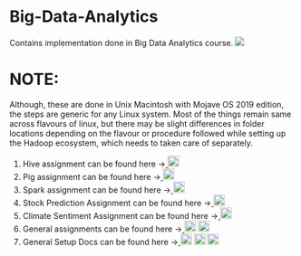 # Big-Data-Analytics
Contains implementation done in Big Data Analytics course.
<img src="https://mobinspire.com/wp-content/uploads/2019/09/Big-Data-Processing.png">
# NOTE:
Although, these are done in Unix Macintosh with Mojave OS 2019 edition, 
the steps are generic for any Linux system. Most of the things remain same across flavours of linux, 
but there may be slight differences in folder locations depending on the flavour 
or procedure followed while setting up the Hadoop ecosystem, which needs to taken care of separately.
1. Hive assignment can be found here -><a href = "https://github.com/singh-l/Big-Data-Analytics/blob/master/SID_16103104_BDA_HIVE_ASSIGNMENT.pdf"> <img src="https://www.seekpng.com/png/small/208-2088541_source-dataondemand-fr-report-project-icon-report-icon.png" width="20"></a> 
2. Pig assignment can be found here -><a href = "https://github.com/singh-l/Big-Data-Analytics/blob/master/SID_16103104_BDA_PIG_ASSIGNMENT.pdf"> <img src="https://www.seekpng.com/png/small/208-2088541_source-dataondemand-fr-report-project-icon-report-icon.png" width="20"></a>
3. Spark assignment can be found here -><a href = "https://github.com/singh-l/Big-Data-Analytics/blob/master/SID_16103104_BDA_SPARK_ASSIGNMENT.pdf"> <img src="https://www.seekpng.com/png/small/208-2088541_source-dataondemand-fr-report-project-icon-report-icon.png" width="20"></a>
4. Stock Prediction Assignment can be found here -><a href = "https://github.com/singh-l/Big-Data-Analytics/blob/master/SID_16103104_STOCK_PREDICTION.pdf"> <img src="https://www.seekpng.com/png/small/208-2088541_source-dataondemand-fr-report-project-icon-report-icon.png" width="20"></a>
5. Climate Sentiment Assignment can be found here -><a href = "https://github.com/singh-l/Big-Data-Analytics/blob/master/SID_16103104_BDA_CLIMATE_SENTIMENT_ASSIGNMENT.pdf"> <img src="https://www.seekpng.com/png/small/208-2088541_source-dataondemand-fr-report-project-icon-report-icon.png" width="20"></a>
6. General assignments can be found here -><a href = "https://github.com/singh-l/Big-Data-Analytics/blob/master/SID_16103104_BDA_ASSIGNMENT_new.pdf"> <img src="https://www.seekpng.com/png/small/208-2088541_source-dataondemand-fr-report-project-icon-report-icon.png" width="20"></a> 
<a href = "hhttps://github.com/singh-l/Big-Data-Analytics/blob/master/SID_16103104_BDA_Assignment.pdf"> <img src="https://www.seekpng.com/png/small/208-2088541_source-dataondemand-fr-report-project-icon-report-icon.png" width="20"></a>
7. General Setup Docs can be found here -><a href = "https://github.com/singh-l/Big-Data-Analytics/blob/master/Hadoop_Install_MAC_Doc.pdf"> <img src="https://www.seekpng.com/png/small/208-2088541_source-dataondemand-fr-report-project-icon-report-icon.png" width="20"></a> 
<a href = "https://github.com/singh-l/Big-Data-Analytics/blob/master/SPARK_Setting%20up%20development%20Environment.pdf"> <img src="https://www.seekpng.com/png/small/208-2088541_source-dataondemand-fr-report-project-icon-report-icon.png" width="20"></a> 
<a href = "https://github.com/singh-l/Big-Data-Analytics/blob/master/SPARK_SCALA_SETUP_MACOS.pdf"> <img src="https://www.seekpng.com/png/small/208-2088541_source-dataondemand-fr-report-project-icon-report-icon.png" width="20"></a>

